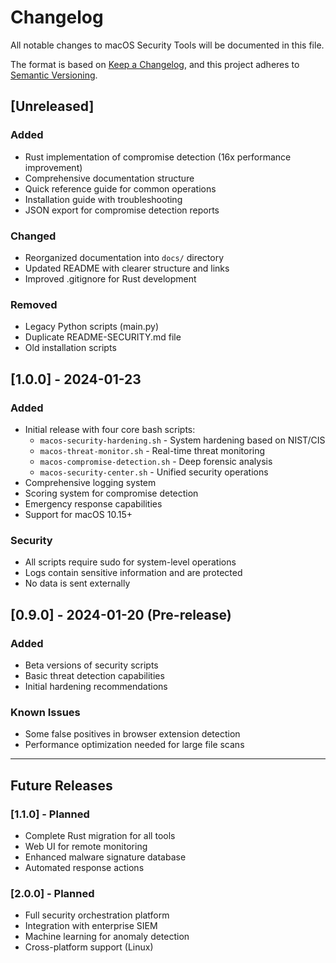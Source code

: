 # Changelog

All notable changes to macOS Security Tools will be documented in this file.

The format is based on [Keep a Changelog](https://keepachangelog.com/en/1.0.0/),
and this project adheres to [Semantic Versioning](https://semver.org/spec/v2.0.0.html).

## [Unreleased]

### Added
- Rust implementation of compromise detection (16x performance improvement)
- Comprehensive documentation structure
- Quick reference guide for common operations
- Installation guide with troubleshooting
- JSON export for compromise detection reports

### Changed
- Reorganized documentation into `docs/` directory
- Updated README with clearer structure and links
- Improved .gitignore for Rust development

### Removed
- Legacy Python scripts (main.py)
- Duplicate README-SECURITY.md file
- Old installation scripts

## [1.0.0] - 2024-01-23

### Added
- Initial release with four core bash scripts:
  - `macos-security-hardening.sh` - System hardening based on NIST/CIS
  - `macos-threat-monitor.sh` - Real-time threat monitoring
  - `macos-compromise-detection.sh` - Deep forensic analysis
  - `macos-security-center.sh` - Unified security operations
- Comprehensive logging system
- Scoring system for compromise detection
- Emergency response capabilities
- Support for macOS 10.15+

### Security
- All scripts require sudo for system-level operations
- Logs contain sensitive information and are protected
- No data is sent externally

## [0.9.0] - 2024-01-20 (Pre-release)

### Added
- Beta versions of security scripts
- Basic threat detection capabilities
- Initial hardening recommendations

### Known Issues
- Some false positives in browser extension detection
- Performance optimization needed for large file scans

---

## Future Releases

### [1.1.0] - Planned
- Complete Rust migration for all tools
- Web UI for remote monitoring
- Enhanced malware signature database
- Automated response actions

### [2.0.0] - Planned
- Full security orchestration platform
- Integration with enterprise SIEM
- Machine learning for anomaly detection
- Cross-platform support (Linux) 